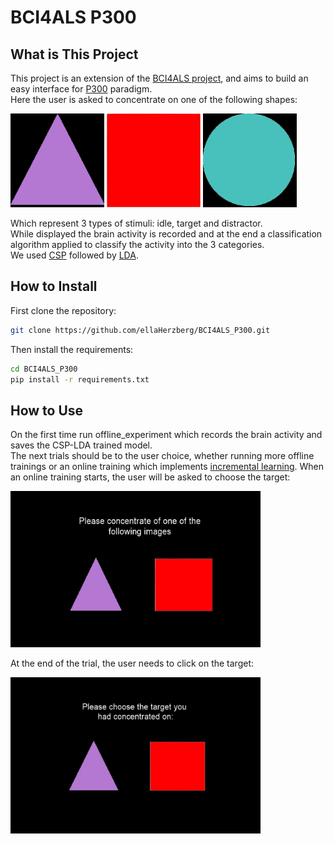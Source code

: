 # BCI4ALS P300
## What is This Project
This project is an extension of the [BCI4ALS project](https://github.com/evyatarluv/bci4als), and aims to build an easy interface for [P300](https://en.wikipedia.org/wiki/P300_(neuroscience)) paradigm.  
Here the user is asked to concentrate on one of the following shapes:

<p float="left">
  <img src="./scripts/experiments/images/purple_triangle.png" width="150" height="150" />
  <img src="./scripts/experiments/images/red_square.jpg" width="150" height="150" /> 
  <img src="./scripts/experiments/images/blue_circle.png" width="150" height="150" />
</p>

Which represent 3 types of stimuli: idle, target and distractor.  
While displayed the brain activity is recorded and at the end a classification algorithm applied to classify the activity into the 3 categories.  
We used [CSP](https://en.wikipedia.org/wiki/Common_spatial_pattern) followed by [LDA](https://en.wikipedia.org/wiki/Linear_discriminant_analysis).  

## How to Install
First clone the repository:
 ```sh
 git clone https://github.com/ellaHerzberg/BCI4ALS_P300.git
 ```
 Then install the requirements:
  ```sh
 cd BCI4ALS_P300
pip install -r requirements.txt
 ```
 
 ## How to Use
 On the first time run offline_experiment which records the brain activity and saves the CSP-LDA trained model.  
 The next trials should be to the user choice, whether running more offline trainings or an online training which implements [incremental learning](https://en.wikipedia.org/wiki/Incremental_learning).
 When an online training starts, the user will be asked to choose the target:
<p float="left">
  <img src="./figs/start.JPG" width="400" height="250" />
</p>
At the end of the trial, the user needs to click on the target:
<p float="left">
  <img src="./figs/end.JPG" width="400" height="250" />
</p>


